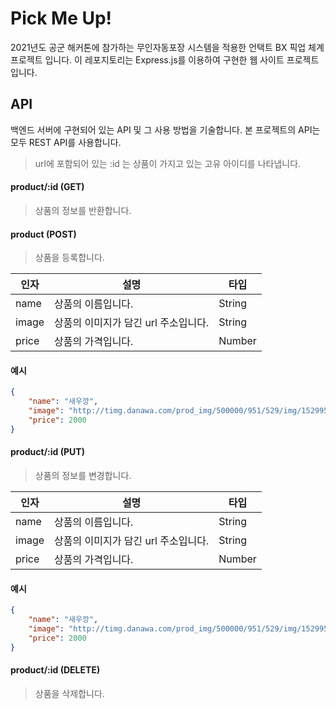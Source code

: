 # Pick Me Up!


2021년도 공군 해커톤에 참가하는 무인자동포장 시스템을 적용한 언택트 BX 픽업 체계 프로젝트 입니다.
이 레포지토리는 Express.js를 이용하여 구현한 웹 사이트 프로젝트 입니다.


## API

백엔드 서버에 구현되어 있는 API 및 그 사용 방법을 기술합니다.
본 프로젝트의 API는 모두 REST API를 사용합니다.

> url에 포함되어 있는 :id 는 상품이 가지고 있는 고유 아이디를 나타냅니다.


#### product/:id (GET)

> 상품의 정보를 반환합니다.


#### product (POST)

> 상품을 등록합니다.

| 인자 | 설명 | 타입 |
| ---- | ---- | --- |
| name  | 상품의 이름입니다.                  | String |
| image | 상품의 이미지가 담긴 url 주소입니다.| String |
| price | 상품의 가격입니다.                  | Number |

#### 예시

```json
{
    "name": "새우깡",
    "image": "http://timg.danawa.com/prod_img/500000/951/529/img/1529951_1.jpg",
    "price": 2000
}
```


#### product/:id (PUT)

> 상품의 정보를 변경합니다.

| 인자 | 설명 | 타입 |
| ---- | ---- | --- |
| name  | 상품의 이름입니다.                  | String |
| image | 상품의 이미지가 담긴 url 주소입니다.| String |
| price | 상품의 가격입니다.                  | Number |

#### 예시

```json
{
    "name": "새우깡",
    "image": "http://timg.danawa.com/prod_img/500000/951/529/img/1529951_1.jpg",
    "price": 2000
}
```


#### product/:id (DELETE)

> 상품을 삭제합니다.